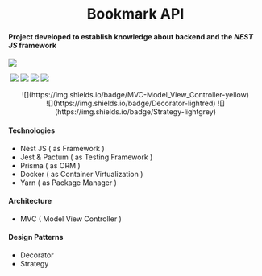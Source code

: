# <div align="center"> Bookmark API  </div> #
#### Project developed to establish knowledge about backend and the ***NEST JS*** framework ####
<img src="https://img.shields.io/badge/NestJS-red" >

 ![]() ![](https://img.shields.io/badge/Jest-green) ![](https://img.shields.io/badge/Prisma-grey) ![](https://img.shields.io/badge/Docker-blue) ![](https://img.shields.io/badge/Yarn-lightblue)  

<div align="center"> ![](https://img.shields.io/badge/MVC-Model_View_Controller-yellow) </div>

<div align="center"> ![](https://img.shields.io/badge/Decorator-lightred) ![](https://img.shields.io/badge/Strategy-lightgrey) </div>

#### Technologies ####
- Nest JS ( as Framework )
- Jest & Pactum ( as Testing Framework )
- Prisma ( as ORM )
- Docker ( as Container Virtualization )
- Yarn ( as Package Manager ) 

    
#### Architecture ####
- MVC ( Model View Controller )


#### Design Patterns ####
- Decorator
- Strategy
